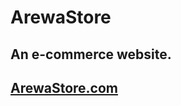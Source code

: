 # ArewaStore
## An e-commerce website. 
## [ArewaStore.com](https://danmasanii.github.io/ArewaStore/)
